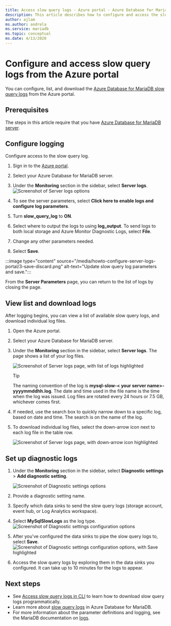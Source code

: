 ```yaml
---
title: Access slow query logs - Azure portal - Azure Database for MariaDB
description: This article describes how to configure and access the slow query logs in Azure Database for MariaDB from the Azure portal.
author: ajlam
ms.author: andrela
ms.service: mariadb
ms.topic: conceptual
ms.date: 4/13/2020
---
```


# Configure and access slow query logs from the Azure portal

You can configure, list, and download the [Azure Database for MariaDB slow query logs](concepts-server-logs.md) from the Azure portal.

## Prerequisites
The steps in this article require that you have [Azure Database for MariaDB server](quickstart-create-mariadb-server-database-using-azure-portal.md).

## Configure logging
Configure access to the slow query log. 

1. Sign in to the [Azure portal](https://portal.azure.com/).

2. Select your Azure Database for MariaDB server.

3. Under the **Monitoring** section in the sidebar, select **Server logs**. 
   ![Screenshot of Server logs options](./media/howto-configure-server-logs-portal/1-select-server-logs-configure.png)

4. To see the server parameters, select **Click here to enable logs and configure log parameters**.

5. Turn **slow_query_log** to **ON**.

6. Select where to output the logs to using **log_output**. To send logs to both local storage and Azure Monitor Diagnostic Logs, select **File**. 

7. Change any other parameters needed. 

8. Select **Save**. 

:::image type="content" source="/media/howto-configure-server-logs-portal/3-save-discard.png" alt-text="Update slow query log parameters and save.":::
   
<!--   ![Screenshot of Server Parameters options](./media/howto-configure-server-logs-portal/3-save-discard.png)-->

From the **Server Parameters** page, you can return to the list of logs by closing the page.

## View list and download logs
After logging begins, you can view a list of available slow query logs, and download individual log files. 

1. Open the Azure portal.

2. Select your Azure Database for MariaDB server.

3. Under the **Monitoring** section in the sidebar, select **Server logs**. The page shows a list of your log files.

   ![Screenshot of Server logs page, with list of logs highlighted](./media/howto-configure-server-logs-portal/4-server-logs-list.png)

   > [!TIP]
   > The naming convention of the log is **mysql-slow-< your server name>-yyyymmddhh.log**. The date and time used in the file name is the time when the log was issued. Log files are rotated every 24 hours or 7.5 GB, whichever comes first.

4. If needed, use the search box to quickly narrow down to a specific log, based on date and time. The search is on the name of the log.

5. To download individual log files, select the down-arrow icon next to each log file in the table row.

   ![Screenshot of Server logs page, with down-arrow icon highlighted](./media/howto-configure-server-logs-portal/5-download.png)

## Set up diagnostic logs

1. Under the **Monitoring** section in the sidebar, select **Diagnostic settings** > **Add diagnostic setting**.

   ![Screenshot of Diagnostic settings options](./media/howto-configure-server-logs-portal/add-diagnostic-setting.png)

1. Provide a diagnostic setting name.

1. Specify which data sinks to send the slow query logs (storage account, event hub, or Log Analytics workspace).

1. Select **MySqlSlowLogs** as the log type.
![Screenshot of Diagnostic settings configuration options](./media/howto-configure-server-logs-portal/configure-diagnostic-setting.png)

1. After you've configured the data sinks to pipe the slow query logs to, select **Save**.
![Screenshot of Diagnostic settings configuration options, with Save highlighted](./media/howto-configure-server-logs-portal/save-diagnostic-setting.png)

1. Access the slow query logs by exploring them in the data sinks you configured. It can take up to 10 minutes for the logs to appear.

## Next steps
- See [Access slow query logs in CLI](howto-configure-server-logs-cli.md) to learn how to download slow query logs programmatically.
- Learn more about [slow query logs](concepts-server-logs.md) in Azure Database for MariaDB.
- For more information about the parameter definitions and logging, see the MariaDB documentation on [logs](https://mariadb.com/kb/en/library/slow-query-log-overview/).